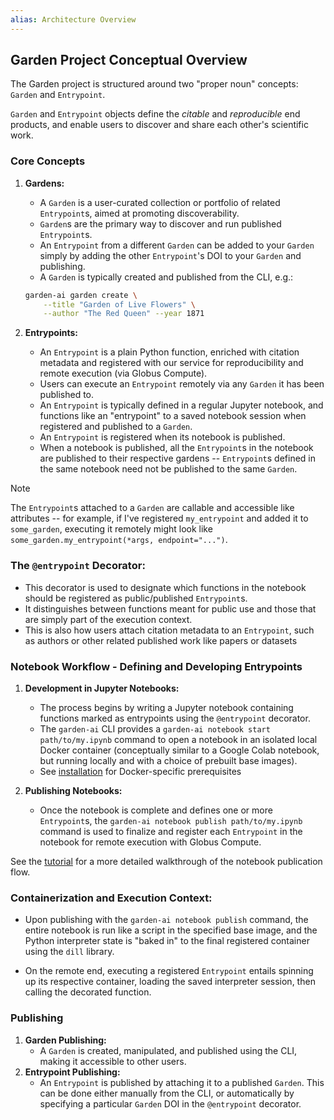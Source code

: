 ```yaml
---
alias: Architecture Overview
---
```

## Garden Project Conceptual Overview

The Garden project is structured around two "proper noun" concepts: `Garden` and `Entrypoint`.

`Garden` and `Entrypoint` objects define the *citable* and *reproducible* end products, and enable users to discover and share each other's scientific work.
### Core Concepts
1. **Gardens:**

    - A `Garden` is a user-curated collection or portfolio of related `Entrypoint`s, aimed at promoting discoverability.
    - `Garden`s are the primary way to discover and run published `Entrypoint`s.
    - An `Entrypoint` from a different `Garden` can be added to your `Garden` simply by adding the other `Entrypoint`'s DOI to your `Garden` and publishing.
    - A `Garden` is typically created and published from the CLI, e.g.:
    ```bash
	garden-ai garden create \
		--title "Garden of Live Flowers" \
		--author "The Red Queen" --year 1871
	```

2. **Entrypoints:**

    - An `Entrypoint` is a plain Python function, enriched with citation metadata and registered with our service for reproducibility and remote execution (via Globus Compute).
    - Users can execute an `Entrypoint` remotely via any `Garden` it has been published to.
    - An `Entrypoint` is typically defined in a regular Jupyter notebook, and functions like an "entrypoint" to a saved notebook session when registered and published to a `Garden`.
    - An `Entrypoint` is registered when its notebook is published.
    - When a notebook is published, all the `Entrypoint`s in the notebook are published to their respective gardens -- `Entrypoint`s defined in the same notebook need not be published to the same `Garden`.

> [!NOTE]
> The `Entrypoint`s attached to a `Garden` are callable and accessible like attributes -- for example, if I've registered `my_entrypoint` and added it to `some_garden`, executing it remotely might look like `some_garden.my_entrypoint(*args, endpoint="...")`.


### The `@entrypoint` Decorator:

- This decorator is used to designate which functions in the notebook should be registered as public/published `Entrypoint`s.
- It distinguishes between functions meant for public use and those that are simply part of the execution context.
- This is also how users attach citation metadata to an `Entrypoint`, such as authors or other related published work like papers or datasets

### Notebook Workflow - Defining and Developing Entrypoints

1. **Development in Jupyter Notebooks:**

    - The process begins by writing a Jupyter notebook containing functions marked as entrypoints using the `@entrypoint` decorator.
    - The `garden-ai` CLI provides a `garden-ai notebook start path/to/my.ipynb` command to open a notebook in an isolated local Docker container (conceptually similar to a Google Colab notebook, but running locally and with a choice of prebuilt base images).
	- See [installation](user_guide/installation.md) for Docker-specific prerequisites

2. **Publishing Notebooks:**

    - Once the notebook is complete and defines one or more `Entrypoint`s, the `garden-ai notebook publish path/to/my.ipynb` command is used to finalize and register each `Entrypoint` in the notebook for remote execution with Globus Compute.

See the [tutorial](user_guide/tutorial.md) for a more detailed walkthrough of the notebook publication flow.
### Containerization and Execution Context:

- Upon publishing with the `garden-ai notebook publish` command, the entire notebook is run like a script in the specified base image, and the Python interpreter state is "baked in" to the final registered container using the `dill` library.

- On the remote end, executing a registered `Entrypoint` entails spinning up its respective container, loading the saved interpreter session, then calling the decorated function.

### Publishing

1. **Garden Publishing:**
    - A `Garden` is created, manipulated, and published using the CLI, making it accessible to other users.
2. **Entrypoint Publishing:**
    - An `Entrypoint` is published by attaching it to a published `Garden`. This can be done either manually from the CLI, or automatically by specifying a particular `Garden` DOI in the `@entrypoint` decorator.
